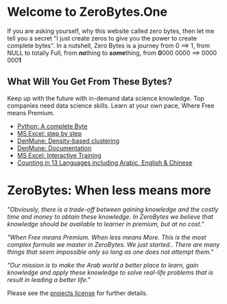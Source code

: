 # Welcome to ZeroBytes.One

If you are asking yourself, why this website called zero bytes, then let me tell you a secret "I just create zeros to give you the power to create complete bytes". In a nutshell, Zero Bytes is a journey from 0 ==> 1, from NULL to totally Full, from ***no***thing to ***som*e**thing, from **0**000 0000  ==>  0000 000**1** 

## What Will You Get From These Bytes?

Keep up with the future with in-demand data science knowledge. Top companies need data science skills. Learn at your own pace, Where Free means Premium.

- [Python: A complete Byte](https://python.zerobytes.one/python)
- [MS Excel: step by step](https://excel.zerobytes.one)
- [DenMune: Density-based clustering](https://github.com/egy1st/denmune-clustering-algorithm)
- [DenMune: Documentation](https://docs.zerobytes.one/denmune/)
- [MS Excel: Interactive Training](https://quiz.zerobytes.one/)
- [Counting in 13 Languages including Arabic, English & Chinese](https://api.zerobytes.one/)



# ZeroBytes: When less means more

*"Obviously, there is a trade-off between gaining knowledge and the costly time and money to obtain these knowledge. In ZeroBytes we believe that knowledge should be available to learner in premium, but at no cost."*

*"When Free means Premium. When less means More. This is the most complex formula we master in ZeroBytes. We just started.. There are many things that seem impossible only so long as one does not attempt them."*

*"Our mission is to make the Arab world a better place to learn, gain knowledge and apply these knowledge to solve real-life problems that is result in leading a better life."*




Please see the [projects license](license.md) for further details.



